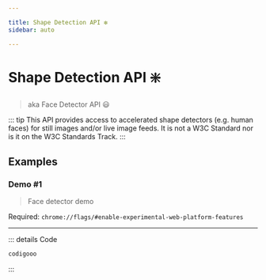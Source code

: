 ```yaml
---

title: Shape Detection API ❇️
sidebar: auto

---
```


# Shape Detection API ❇️
> aka Face Detector API 😃

::: tip
This API provides access to accelerated shape detectors (e.g. human faces) for still images and/or live image feeds.
It is not a W3C Standard nor is it on the W3C Standards Track.
:::

## Examples

### Demo #1
> Face detector demo

Required: `chrome://flags/#enable-experimental-web-platform-features`

<ClientOnly>
  <API-FaceDetector-Example1 />
</ClientOnly>

---

  <API-FaceDetector-Example1 />


::: details Code
```js
codigooo
```
:::
